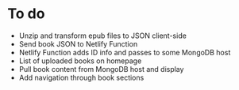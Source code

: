 # To do

- Unzip and transform epub files to JSON client-side
- Send book JSON to Netlify Function
- Netlify Function adds ID info and passes to some MongoDB host
- List of uploaded books on homepage
- Pull book content from MongoDB host and display
- Add navigation through book sections
